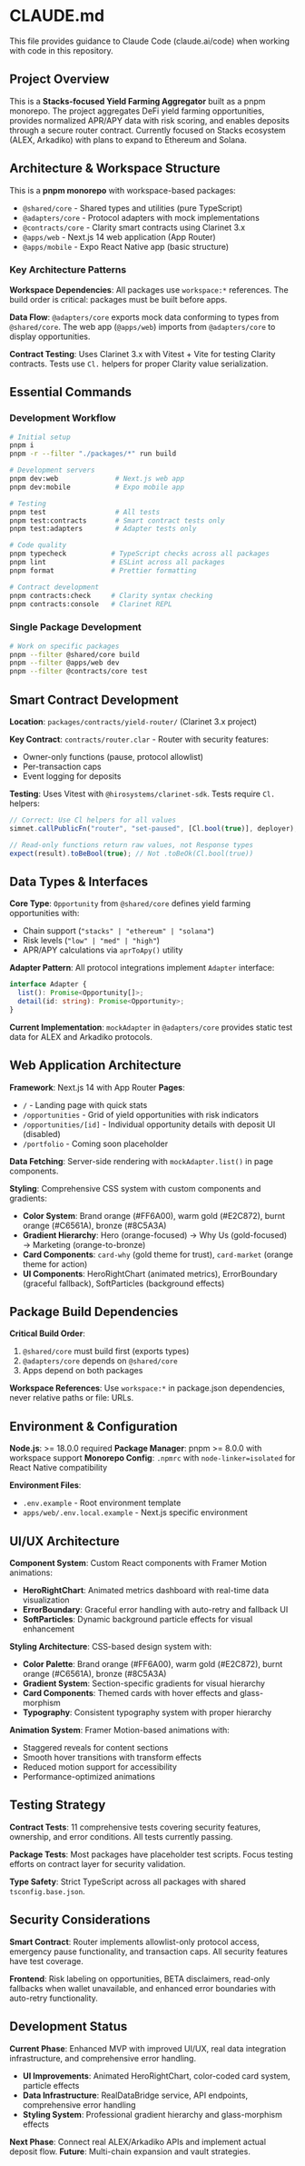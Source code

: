 # CLAUDE.md

This file provides guidance to Claude Code (claude.ai/code) when working with code in this repository.

## Project Overview

This is a **Stacks-focused Yield Farming Aggregator** built as a pnpm monorepo. The project aggregates DeFi yield farming opportunities, provides normalized APR/APY data with risk scoring, and enables deposits through a secure router contract. Currently focused on Stacks ecosystem (ALEX, Arkadiko) with plans to expand to Ethereum and Solana.

## Architecture & Workspace Structure

This is a **pnpm monorepo** with workspace-based packages:

- `@shared/core` - Shared types and utilities (pure TypeScript)
- `@adapters/core` - Protocol adapters with mock implementations
- `@contracts/core` - Clarity smart contracts using Clarinet 3.x
- `@apps/web` - Next.js 14 web application (App Router)
- `@apps/mobile` - Expo React Native app (basic structure)

### Key Architecture Patterns

**Workspace Dependencies**: All packages use `workspace:*` references. The build order is critical: packages must be built before apps.

**Data Flow**: `@adapters/core` exports mock data conforming to types from `@shared/core`. The web app (`@apps/web`) imports from `@adapters/core` to display opportunities.

**Contract Testing**: Uses Clarinet 3.x with Vitest + Vite for testing Clarity contracts. Tests use `Cl.` helpers for proper Clarity value serialization.

## Essential Commands

### Development Workflow
```bash
# Initial setup
pnpm i
pnpm -r --filter "./packages/*" run build

# Development servers
pnpm dev:web              # Next.js web app
pnpm dev:mobile           # Expo mobile app

# Testing
pnpm test                 # All tests
pnpm test:contracts       # Smart contract tests only
pnpm test:adapters        # Adapter tests only

# Code quality
pnpm typecheck           # TypeScript checks across all packages
pnpm lint                # ESLint across all packages
pnpm format              # Prettier formatting

# Contract development
pnpm contracts:check     # Clarity syntax checking
pnpm contracts:console   # Clarinet REPL
```

### Single Package Development
```bash
# Work on specific packages
pnpm --filter @shared/core build
pnpm --filter @apps/web dev
pnpm --filter @contracts/core test
```

## Smart Contract Development

**Location**: `packages/contracts/yield-router/` (Clarinet 3.x project)

**Key Contract**: `contracts/router.clar` - Router with security features:
- Owner-only functions (pause, protocol allowlist)
- Per-transaction caps
- Event logging for deposits

**Testing**: Uses Vitest with `@hirosystems/clarinet-sdk`. Tests require `Cl.` helpers:
```typescript
// Correct: Use Cl helpers for all values
simnet.callPublicFn("router", "set-paused", [Cl.bool(true)], deployer);

// Read-only functions return raw values, not Response types
expect(result).toBeBool(true); // Not .toBeOk(Cl.bool(true))
```

## Data Types & Interfaces

**Core Type**: `Opportunity` from `@shared/core` defines yield farming opportunities with:
- Chain support (`"stacks" | "ethereum" | "solana"`)
- Risk levels (`"low" | "med" | "high"`)
- APR/APY calculations via `aprToApy()` utility

**Adapter Pattern**: All protocol integrations implement `Adapter` interface:
```typescript
interface Adapter {
  list(): Promise<Opportunity[]>;
  detail(id: string): Promise<Opportunity>;
}
```

**Current Implementation**: `mockAdapter` in `@adapters/core` provides static test data for ALEX and Arkadiko protocols.

## Web Application Architecture

**Framework**: Next.js 14 with App Router
**Pages**:
- `/` - Landing page with quick stats
- `/opportunities` - Grid of yield opportunities with risk indicators
- `/opportunities/[id]` - Individual opportunity details with deposit UI (disabled)
- `/portfolio` - Coming soon placeholder

**Data Fetching**: Server-side rendering with `mockAdapter.list()` in page components.

**Styling**: Comprehensive CSS system with custom components and gradients:
- **Color System**: Brand orange (#FF6A00), warm gold (#E2C872), burnt orange (#C6561A), bronze (#8C5A3A)
- **Gradient Hierarchy**: Hero (orange-focused) → Why Us (gold-focused) → Marketing (orange-to-bronze)
- **Card Components**: `card-why` (gold theme for trust), `card-market` (orange theme for action)
- **UI Components**: HeroRightChart (animated metrics), ErrorBoundary (graceful fallback), SoftParticles (background effects)

## Package Build Dependencies

**Critical Build Order**:
1. `@shared/core` must build first (exports types)
2. `@adapters/core` depends on `@shared/core`
3. Apps depend on both packages

**Workspace References**: Use `workspace:*` in package.json dependencies, never relative paths or file: URLs.

## Environment & Configuration

**Node.js**: >= 18.0.0 required
**Package Manager**: pnpm >= 8.0.0 with workspace support
**Monorepo Config**: `.npmrc` with `node-linker=isolated` for React Native compatibility

**Environment Files**:
- `.env.example` - Root environment template
- `apps/web/.env.local.example` - Next.js specific environment

## UI/UX Architecture

**Component System**: Custom React components with Framer Motion animations:
- **HeroRightChart**: Animated metrics dashboard with real-time data visualization
- **ErrorBoundary**: Graceful error handling with auto-retry and fallback UI
- **SoftParticles**: Dynamic background particle effects for visual enhancement

**Styling Architecture**: CSS-based design system with:
- **Color Palette**: Brand orange (#FF6A00), warm gold (#E2C872), burnt orange (#C6561A), bronze (#8C5A3A)
- **Gradient System**: Section-specific gradients for visual hierarchy
- **Card Components**: Themed cards with hover effects and glass-morphism
- **Typography**: Consistent typography system with proper hierarchy

**Animation System**: Framer Motion-based animations with:
- Staggered reveals for content sections
- Smooth hover transitions with transform effects
- Reduced motion support for accessibility
- Performance-optimized animations

## Testing Strategy

**Contract Tests**: 11 comprehensive tests covering security features, ownership, and error conditions. All tests currently passing.

**Package Tests**: Most packages have placeholder test scripts. Focus testing efforts on contract layer for security validation.

**Type Safety**: Strict TypeScript across all packages with shared `tsconfig.base.json`.

## Security Considerations

**Smart Contract**: Router implements allowlist-only protocol access, emergency pause functionality, and transaction caps. All security features have test coverage.

**Frontend**: Risk labeling on opportunities, BETA disclaimers, read-only fallbacks when wallet unavailable, and enhanced error boundaries with auto-retry functionality.

## Development Status

**Current Phase**: Enhanced MVP with improved UI/UX, real data integration infrastructure, and comprehensive error handling.
- **UI Improvements**: Animated HeroRightChart, color-coded card system, particle effects
- **Data Infrastructure**: RealDataBridge service, API endpoints, comprehensive error handling
- **Styling System**: Professional gradient hierarchy and glass-morphism effects

**Next Phase**: Connect real ALEX/Arkadiko APIs and implement actual deposit flow.
**Future**: Multi-chain expansion and vault strategies.